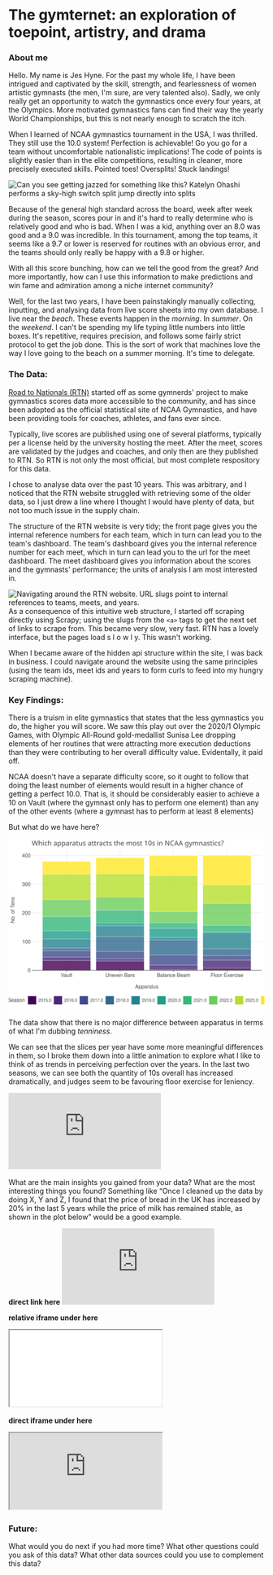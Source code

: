 # The gymternet: an exploration of toepoint, artistry, and drama

### About me

Hello. My name is Jes Hyne. For the past my whole life, I have been intrigued and captivated by the skill, strength, and fearlessness of women artistic gymnasts (the men, I'm sure, are very talented also). Sadly, we only really get an opportunity to watch the gymnastics once every four years, at the Olympics. More motivated gymnastics fans can find their way the yearly World Championships, but this is not nearly enough to scratch the itch.
 
When I learned of NCAA gymnastics tournament in the USA, I was thrilled. They still use the 10.0 system! Perfection is achievable! Go you go for a team without uncomfortable nationalistic implications! The code of points is slightly easier than in the elite competitions, resulting in cleaner, more precisely executed skills. Pointed toes! Oversplits! Stuck landings!

![Can you see getting jazzed for something like this? Katelyn Ohashi performs a sky-high switch split jump directly into splits](https://media3.giphy.com/media/v1.Y2lkPTc5MGI3NjExN2N3MzE2NWp0OTZoZDFrczE5N21idWJ3OGdiN3Uwbm13MWNpZ29meiZlcD12MV9pbnRlcm5hbF9naWZfYnlfaWQmY3Q9Zw/g4IP1VnrIUNRxKygV6/giphy.webp)

Because of the general high standard across the board, week after week during the season, scores pour in and it's hard to really determine who is relatively good and who is bad. When I was a kid, anything over an 8.0 was good and a 9.0 was incredible. In this tournament, among the top teams, it seems like a 9.7 or lower is reserved for routines with an obvious error, and the teams should only really be happy with a 9.8 or higher.

With all this score bunching, how can we tell the good from the great? And more importantly, how can I use this information to make predictions and win fame and admiration among a niche internet community? 

Well, for the last two years, I have been painstakingly manually collecting, inputting, and analysing data from live score sheets into my own database. I live near the *beach*. These events happen in the *morning*. In *summer*. On the *weekend*. I can't be spending my life typing little numbers into little boxes. It's repetitive, requires precision, and follows some fairly strict protocol to get the job done. This is the sort of work that machines love the way I love going to the beach on a summer morning. It's time to delegate.

### The Data: 

[Road to Nationals (RTN)]('https://roadtonationals.com/results/index.php') started off as some gymnerds' project to make gymnastics scores data more accessible to the community, and has since been adopted as the official statistical site of NCAA Gymnastics, and have been providing tools for coaches, athletes, and fans ever since.

Typically, live scores are published using one of several platforms, typically per a license held by the university hosting the meet. After the meet, scores are validated by the judges and coaches, and only then are they published to RTN. So RTN is not only the most official, but most complete respository for this data.

I chose to analyse data over the past 10 years. This was arbitrary, and I noticed that the RTN website struggled with retrieving some of the older data, so I just drew a line where I thought I would have plenty of data, but not too much issue in the supply chain.

The structure of the RTN website is very tidy; the front page gives you the internal reference numbers for each team, which in turn can lead you to the team's dashboard. The team's dashboard gives you the internal reference number for each meet, which in turn can lead you to the url for the meet dashboard. The meet dashboard gives you information about the scores and the gymnasts' performance; the units of analysis I am most interested in.

![Navigating around the RTN website. URL slugs point to internal references to teams, meets, and years.](https://github.com/user-attachments/assets/297ddf3f-de9e-48e5-9bd7-17b9cd82d35f)
As a consequence of this intuitive web structure, I started off scraping directly using Scrapy; using the slugs from the `<a>` tags to get the next set of links to scrape from. This became very slow, very fast. RTN has a lovely interface, but the pages load s l o w l y. This wasn't working.

When I became aware of the hidden api structure within the site, I was back in business. I could navigate around the website using the same principles (using the team ids, meet ids and years to form curls to feed into my hungry scraping machine).


### Key Findings: 

There is a truism in elite gymnastics that states that the less gymnastics you do, the higher you will score. We saw this play out over the 2020/1 Olympic Games, with Olympic All-Round gold-medallist Sunisa Lee dropping elements of her routines that were attracting more execution deductions than they were contributing to her overall difficulty value. Evidentally, it paid off.

NCAA doesn't have a separate difficulty score, so it ought to follow that doing the least number of elements would result in a higher chance of getting a perfect 10.0. That is, it should be considerably easier to achieve a 10 on Vault (where the gymnast only has to perform one element) than any of the other events (where a gymnast has to perform at least 8 elements)

But what do we have here?

![A plot comparing the total number of 10s achieved across all apparatus from 2015-2024](https://github.com/LSE-ME204/me204-2024-project-jesatuts2/blob/main/docs/figures/01.%20tenniest_apparatus_ever.svg)

The data show that there is no major difference between apparatus in terms of what I'm dubbing *tenniness*.

We can see that the slices per year have some more meaningful differences in them, so I broke them down into a little animation to explore what I like to think of as trends in perceiving perfection over the years. In the last two seasons, we can see both the quantity of 10s overall has increased dramatically, and judges seem to be favouring floor exercise for leniency.

![A plot comparing the total number of 10s achieved across all apparatus from 2015-2024](https://github.com/LSE-ME204/me204-2024-project-jesatuts2/blob/main/docs/figures/02.%20tenniest_apparatus_per_year.html)

What are the main insights you gained from your data? What are the most interesting things you found? Something like “Once I cleaned up the data by doing X, Y and Z, I found that the price of bread in the UK has increased by 20% in the last 5 years while the price of milk has remained stable, as shown in the plot below” would be a good example.

**direct link here**
![text](https://lse-me204.github.io/me204-2024-project-jesatuts2/figures/02.%20tenniest_apparatus_per_year.html)

**relative iframe under here**
<iframe src="figures/02.%20tenniest_apparatus_per_year.html"></iframe>

**direct iframe under here**
<iframe src="https://lse-me204.github.io/me204-2024-project-jesatuts2/figures/02.%20tenniest_apparatus_per_year.html"></iframe>

### Future: 
What would you do next if you had more time? What other questions could you ask of this data? What other data sources could you use to complement this data?
